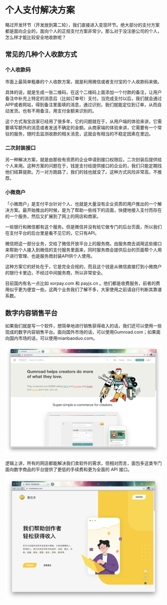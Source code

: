 # 个人支付解决方案

略过开发环节（开发放到第二轮），我们直接进入变现环节。绝大部分的支付方案都是面向企业的，面向个人的正规支付方案非常少。那么对于没注册公司的个人，怎么样才能比较安全地收款呢？

## 常见的几种个人收款方式

### 个人收款码

市面上最简单粗暴的个人收款方案，就是利用微信或者支付宝的个人收款码来做。

具体的说，就是生成一张二维码，在这个二维码上面添加一个付款的备注，让用户备注中补充上特定的消息后（比如订单号）支付。当完成支付以后，我们就会通过APP或者网站，得到备注里面填的消息，通过识别，我们就能定位到订单，从而自动发货。也有不用备注，用支付金额来识别的。

这个方式淘宝店家已经用了很多年，它的问题就在于，从用户端的体验来讲，它需要填写额外的消息或者发送不确定的金额。从商家端的体验来讲，它需要有一个常驻的服务，随时去监测收款的相关消息，这就会有相当的不稳定因素在里边。

### 二次封装接口

另一种解决方案，就是由那些有资质的企业申请到接口权限后，二次封装后提供给个人来用。这种方案的问题在于，钱是支付给提供接口的企业的，我们只能定期找他们结算提款。万一对方跑路了，我们的钱也就没了。这种方式风险非常高，不推荐。

### 小微商户

「小微商户」是支付平台针对个人、也就是大量没有企业资质的用户推出的一个解决方案。最开始推出的时候，是为了帮助一些线下的店面，快捷地接入支付而存在的一个服务，然后又扩展到了网上的网店和商家。

一些银行和微信都有这个服务。但是微信并没有给它做专门的后台页面，所以我们在支付平台的后台里是看不见它的，它只有API。

微信把这一部分业务，交给了微信开放平台上的服务商。由服务商去调用这些接口来帮助个人接入到微信的支付服务里面来，同时服务商会提供后台的页面帮个人用户进行管理、也是服务商封装API供个人使用。

这种方案它的好处在于，它是完全合规的，而且这个钱是从微信直接打到小微商户的银行卡里边，不经过中间服务商，所以非常安全。

目前国内有名一点比如 xorpay.com 和 payjs.cn 。他们都是收费服务，前者的费用似乎更为便宜一些。这两个业务我们了解不多，大家使用之前请自行判断其靠谱系数。

## 数字内容销售平台

如果我们就是写一个软件，想简单地进行销售获得收入的话，我们还可以使用一些现成的数字内容销售平台。面向国外市场的话，可以使用Gumroad.com；如果面向国内市场的话，可以使用mianbaoduo.com。

![picture 39](images/4fa2ce0a1d95a2aae0099970b1d580f12e571adf1e68cef076bbdab9d822eded.png)  


逻辑上讲，所有的网店都能解决我们卖软件的需求，但相对而言，面包多这类专门面向数字商品的平台提供了更低的手续费和更为全面的 API 接口。

![picture 40](images/a79a80cfb44f3a354f3de91fde1fb92f1815c9a446d77d27b1f7a24a44ff7239.png)  
